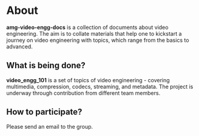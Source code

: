 # About

**amg-video-engg-docs** is a collection of documents about video engineering. The aim is to collate materials that help one to kickstart a journey on video engineering with topics, which range from the basics to advanced.

## What is being done?

**video_engg_101** is a set of topics of video engineering - covering multimedia, compression, codecs, streaming, and metadata. The project is underway through contribution from different team members.

## How to participate?

Please send an email to the group.

